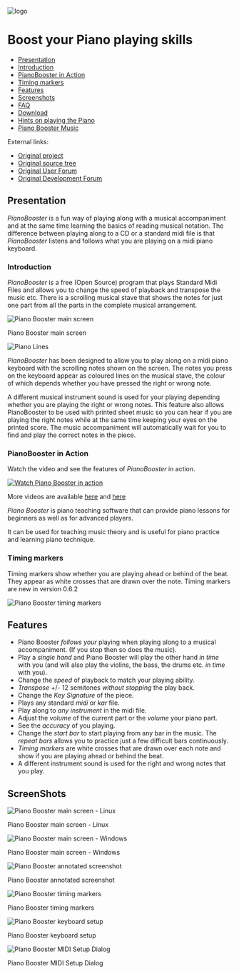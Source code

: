 ![logo](../logo/Logotype_horizontal.png)


# Boost your Piano playing skills

- [Presentation](#presentation)
- [Introduction](#introduction)
- [PianoBooster in Action](#pianoBooster-in-action)
- [Timing markers](#timing-markers)
- [Features](#features)
- [Screenshots](#screenshots)
- [FAQ](faq.md)
- [Download](download.md)
- [Hints on playing the Piano](pianohints.md)
- [Piano Booster Music](courses/README.md)

External links:
- [Original project](http://pianobooster.sourceforge.net)
- [Original source tree](http://sourceforge.net/projects/pianobooster/)
- [Original User Forum](http://piano-booster.2625608.n2.nabble.com/Piano-Booster-Users-f1591936.html)
- [Original Development Forum](http://piano-booster.2625608.n2.nabble.com/Piano-Booster-Development-f2625691.html)

## Presentation

*PianoBooster* is a fun way of playing along with a musical accompaniment and at
the same time learning the basics of reading musical notation.  The difference
between playing along to a CD or a standard midi file is that *PianoBooster*
listens and follows what you are playing on a midi piano keyboard.

### Introduction
*PianoBooster* is a free (Open Source) program that plays Standard Midi Files
and allows you to change the speed of playback
and transpose the music etc.
There is a scrolling musical stave that shows the notes for just one part
from all the parts in the complete musical arrangement.

![Piano Booster main screen](images/LinuxScreenShot.png)

Piano Booster main screen

![Piano Lines](images/pianolines.png)

*PianoBooster* has been designed to allow you to play along on a midi piano
keyboard with the scrolling notes shown on the screen. The notes you press on
the keyboard appear as coloured lines on the musical stave, the colour of which
depends whether you have pressed the right or wrong note.

A different musical instrument sound is used for your playing depending whether
you are playing the right or wrong notes. This feature also allows
PianoBooster to be used with printed sheet music so you can hear if you are
playing the right notes while at the same time keeping your eyes on the printed
score. The music accompaniment will automatically wait for you to find and play
the correct notes in the piece.


### PianoBooster in Action

Watch the video and see the features of *PianoBooster* in action.

[![Watch Piano Booster in
action](http://img.youtube.com/vi/UGbfm8Tv-20/0.jpg)](http://www.youtube.com/watch?v=UGbfm8Tv-20)

More videos are available [here](https://www.youtube.com/watch?v=7YaDllVreuM) and [here](https://www.youtube.com/watch?v=58iw8nu3EOM)

*Piano Booster* is piano teaching software that can provide piano lessons for
beginners as well as for advanced players.

It can be used for teaching music theory and is useful for piano practice and
learning piano technique.

### Timing markers

Timing markers show whether you are playing ahead or behind of the beat.
They appear as white crosses that are drawn over the note.
Timing markers are new in version 0.6.2

![Piano Booster timing markers](images/timingmarkers.jpeg)

## Features

- Piano Booster *follows your* playing when playing along to a musical  accompaniment. (If you stop then so does the music).
- Play a *single hand* and Piano Booster will play the other hand *in time* with you (and will also play the violins, the bass, the drums etc. *in time* with you).
- Change the *speed* of playback to match your playing ability.
- *Transpose* +/- 12 semitones *without stopping* the play back.
- Change the *Key Signature* of the piece.
- Plays any standard *midi* or *kar* file.
- Play along to *any instrument* in the midi file.
- Adjust the *volume* of the current part or the *volume* your piano part.
- See the *accuracy* of you playing.
- Change the *start bar* to start playing from any bar in the music. The *repeat bars* allows you to practice just a few difficult bars continuously.
- *Timing markers* are white crosses that are drawn over each note and show if you are playing ahead or behind the beat.
- A different instrument sound is used for the right and wrong notes that you play.

## ScreenShots

![Piano Booster main screen - Linux](images/LinuxScreenShot.png)

Piano Booster main screen - Linux

![Piano Booster main screen - Windows](images/WindowsScreenShot.jpeg)

Piano Booster main screen - Windows

![Piano Booster annotated screenshot](images/LinuxScreenShotAnnotated.png)

Piano Booster annotated screenshot

![Piano Booster timing markers](images/timingmarkers.jpeg)

Piano Booster timing markers

![Piano Booster keyboard setup](images/keyboardsetup.png)

Piano Booster keyboard setup

![Piano Booster MIDI Setup Dialog](images/midisetup.png)

Piano Booster MIDI Setup Dialog
